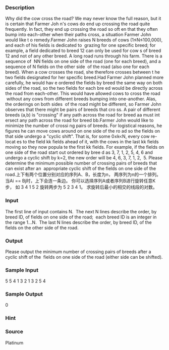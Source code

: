
### Description
Why did the cow cross the road? We may never know the full reason, but it is certain that Farmer Joh
n's cows do end up crossing the road quite frequently. In fact, they end up crossing the road so oft
en that they often bump into each-other when their paths cross, a situation Farmer John would like t
o remedy.Farmer John raises N breeds of cows (1≤N≤100,000), and each of his fields is dedicated to
 grazing for one specific breed; for example, a field dedicated to breed 12 can only be used for cow
s of breed 12 and not of any other breed. A long road runs through his farm. There is a sequence of 
NN fields on one side of the road (one for each breed), and a sequence of N fields on the other side
 of the road (also one for each breed). When a cow crosses the road, she therefore crosses between t
he two fields designated for her specific breed.Had Farmer John planned more carefully, he would hav
e ordered the fields by breed the same way on both sides of the road, so the two fields for each bre
ed would be directly across the road from each-other. This would have allowed cows to cross the road
 without any cows from different breeds bumping into one-another. Alas, the orderings on both sides 
of the road might be different, so Farmer John observes that there might be pairs of breeds that cro
ss. A pair of different breeds (a,b) is "crossing" if any path across the road for breed aa must int
ersect any path across the road for breed bb.Farmer John would like to minimize the number of crossi
ng pairs of breeds. For logistical reasons, he figures he can move cows around on one side of the ro
ad so the fields on that side undergo a "cyclic shift". That is, for some 0≤k<N, every cow re-locat
es to the field kk fields ahead of it, with the cows in the last kk fields moving so they now popula
te the first kk fields. For example, if the fields on one side of the road start out ordered by bree
d as 3, 7, 1, 2, 5, 4, 6 and undergo a cyclic shift by k=2, the new order will be 4, 6, 3, 7, 1, 2, 
5. Please determine the minimum possible number of crossing pairs of breeds that can exist after an 
appropriate cyclic shift of the fields on one side of the road.上下有两个位置分别对应的序列A、B，长度为n，
两序列为n的一个排列。当Ai == Bj时，上下会连一条边。
你可以选择序列A或者序列B进行旋转任意K步，
如 3 4 1 5 2 旋转两步为 5 2 3 4 1。
求旋转后最小的相交的线段的对数。



### Input
The first line of input contains N. 
The next N lines describe the order, by breed ID, of fields on one side of the road; 
each breed ID is an integer in the range 1…N. 
The last N lines describe the order, by breed ID, of the fields on the other side of the road.


### Output
Please output the minimum number of crossing pairs of breeds after a cyclic shift of the 
fields on one side of the road (either side can be shifted).


### Sample Input
5
5
4
1
3
2
1
3
2
5
4
### Sample Output
0
### Hint

### Source
Platinum